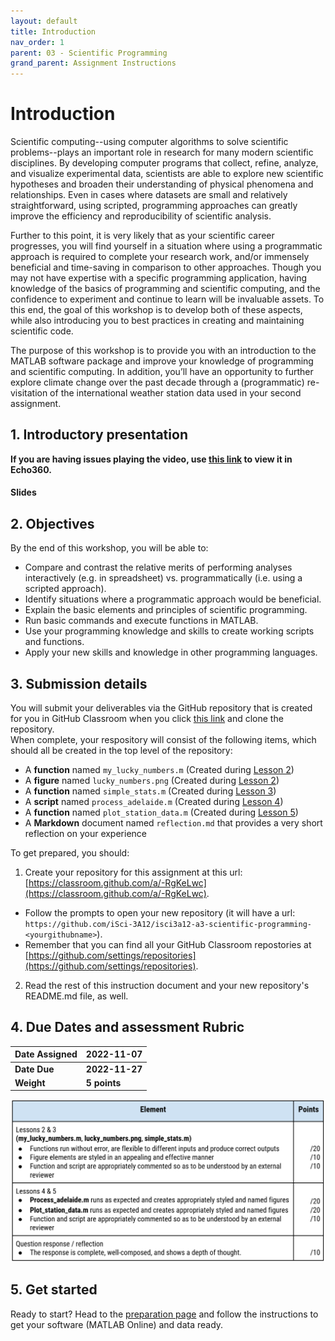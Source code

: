 ```yaml
---
layout: default
title: Introduction
nav_order: 1
parent: 03 - Scientific Programming
grand_parent: Assignment Instructions
---
```


# Introduction
Scientific computing--using computer algorithms to solve scientific problems--plays an important role in research for many modern scientific disciplines. By developing computer programs that collect, refine, analyze, and visualize experimental data, scientists are able to explore new scientific hypotheses and broaden their understanding of physical phenomena and relationships. Even in cases where datasets are small and relatively straightforward, using scripted, programming approaches can greatly improve the efficiency and reproducibility of scientific analysis.

Further to this point, it is very likely that as your scientific career progresses, you will find yourself in a situation where using a programmatic approach is required to complete your research work, and/or immensely beneficial and time-saving in comparison to other approaches. Though you may not have expertise with a specific programming application, having knowledge of the basics of programming and scientific computing, and the confidence to experiment and continue to learn will be invaluable assets. To this end, the goal of this workshop is to develop both of these aspects, while also introducing you to best practices in creating and maintaining scientific code. 

The purpose of this workshop is to provide you with an introduction to the MATLAB software package and improve your knowledge of programming and scientific computing. In addition, you’ll have an opportunity to further explore climate change over the past decade through a (programmatic) re-visitation of the international weather station data used in your second assignment. 

## 1. Introductory presentation 

**If you are having issues playing the video, use [this link](https://echo360.ca/media/d8446af8-9bdb-4071-bc67-ce829da1fd4b/public) to view it in Echo360.**

#### Slides
<!--
<div style="position:relative;padding-top:56.25%;">
<iframe src="//docs.google.com/viewer?url=https://github.com/iSci-3A12/climate-change-fall2022/raw/main/media/iSci3A12-CC2022Fall-20221031-IntroToPodcasts.pdf?dl=0&hl=en_US&embedded=true" class="gde-frame" style="position:absolute;top:0;left:0;width:100%;height:100%;border:none;" scrolling="no"></iframe>
</div>
[Download the slides](https://github.com/iSci-3A12/climate-change-fall2022/raw/main/media/iSci3A12-CC2022Fall-20221031-IntroToPodcasts.pdf) as a PDF.
<br>
-->

## 2. Objectives
By the end of this workshop, you will be able to:
- Compare and contrast the relative merits of performing analyses interactively (e.g. in spreadsheet) vs. programmatically (i.e. using a scripted approach).
- Identify situations where a programmatic approach would be beneficial.
- Explain the basic elements and principles of scientific programming.
- Run basic commands and execute functions in MATLAB.
- Use your programming knowledge and skills to create working scripts and functions. 
- Apply your new skills and knowledge in other programming languages.

## 3. Submission details
You will submit your deliverables via the GitHub repository that is created for you in GitHub Classroom when you click [this link](https://classroom.github.com/a/-RgKeLwc) and clone the repository. 
<br>
When complete, your respository will consist of the following items, which should all be created in the top level of the repository:
- A **function** named ```my_lucky_numbers.m``` (Created during [Lesson 2](lesson2))
- A **figure** named ```lucky_numbers.png``` (Created during [Lesson 2](lesson2))
- A **function** named ```simple_stats.m``` (Created during [Lesson 3](lesson3))
- A **script** named ```process_adelaide.m``` (Created during [Lesson 4](lesson4))
- A **function** named ```plot_station_data.m``` (Created during [Lesson 5](lesson5))
- A **Markdown** document named ```reflection.md``` that provides a very short reflection on your experience

To get prepared, you should: 
1. Create your repository for this assignment at this url: [https://classroom.github.com/a/-RgKeLwc](https://classroom.github.com/a/-RgKeLwc).
  - Follow the prompts to open your new repository (it will have a url: ```https://github.com/iSci-3A12/isci3a12-a3-scientific-programming-<yourgithubname>```).
  - Remember that you can find all your GitHub Classroom repostories at [https://github.com/settings/repositories](https://github.com/settings/repositories). 
2. Read the rest of this instruction document and your new repository's README.md file, as well. 

## 4. Due Dates and assessment Rubric
|Date Assigned|2022-11-07|
|:--|:--|
|**Date Due**|**2022-11-27**|
|**Weight**|**5 points**|

![Assessment rubric](img/a3-rubric.png)

## 5. Get started 
Ready to start? Head to the [preparation page](a3-preparation) and follow the instructions to get your software (MATLAB Online) and data ready.